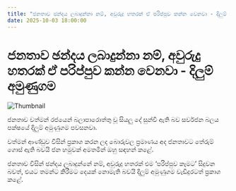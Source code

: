 ```yaml
---
title: "ජනතාව ඡන්දය ලබාදුන්නා නම්, අවුරුදු හතරක් ඒ පරිප්පුව කන්න වෙනවා - දිලුම් අමුණුගම"
date: 2025-10-03 18:00:00
---
```


# ජනතාව ඡන්දය ලබාදුන්නා නම්, අවුරුදු හතරක් ඒ පරිප්පුව කන්න වෙනවා - දිලුම් අමුණුගම

![Thumbnail](https://helakuru.sgp1.cdn.digitaloceanspaces.com/esana/images/lib/dilum-amunugama-media-yy.jpg)

ජනතාව වත්මන් රජයෙන් බලාපාරොත්තු වූ සියලු දේ සුන්වී ඇති බව සර්වජන බලය පක්ෂයේ දිලුම් අමුණුගම පවසනවා.

වත්මන් ආණ්ඩුව විසින් ප්‍රකාශ කරන ලද බොරුවල ප්‍රමාණය අද ජනතාවට තේරුම් ගොස් ඇති බවයි ජන හමුවක් අමතමින් ඔහු සඳහන් කළේ.

ජනතාව විසින් ඡන්දය ලබාදුන්නේ නම්, අවුරුදු හතරක් එම ‘පරිප්පුව කෑමට’ සිදුවන බවත්, එයට තමන්ට කිරීමට දෙයක් නොමැති බවයි දිලුම් අමුණුගම වැඩිදුරටත් ප්‍රකාශ කළේ.

